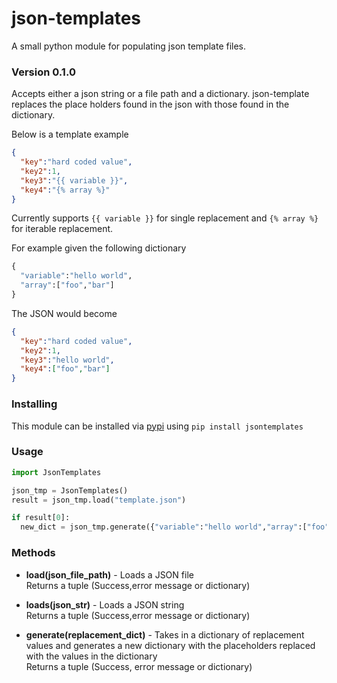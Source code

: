 # json-templates

A small python module for populating json template files.

### Version 0.1.0

Accepts either a json string or a file path and a dictionary. json-template replaces the place holders found in the json with those found in the dictionary.

Below is a template example

```json
{
  "key":"hard coded value",
  "key2":1,
  "key3":"{{ variable }}",
  "key4":"{% array %}"
}
```

Currently supports `{{ variable }}` for single replacement and `{% array %}` for iterable replacement.

For example given the following dictionary
```python
{
  "variable":"hello world",
  "array":["foo","bar"]
}
```

The JSON would become

```json
{
  "key":"hard coded value",
  "key2":1,
  "key3":"hello world",
  "key4":["foo","bar"]
}
```
### Installing

This module can be installed via [pypi](https://pypi.org/project/jsontemplates/0.1.0/) using `pip install jsontemplates`

### Usage

```python
import JsonTemplates

json_tmp = JsonTemplates()
result = json_tmp.load("template.json")

if result[0]:
  new_dict = json_tmp.generate({"variable":"hello world","array":["foo","bar"]})
```

### Methods

- **load(json_file_path)** - Loads a JSON file  
Returns a tuple (Success,error message or dictionary)

- **loads(json_str)** - Loads a JSON string  
Returns a tuple (Success,error message or dictionary)  

- **generate(replacement_dict)** - Takes in a dictionary of replacement values and generates a new dictionary with the placeholders replaced with the values in the dictionary  
Returns a tuple (Success, error message or dictionary)
